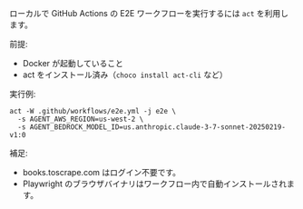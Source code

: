 ローカルで GitHub Actions の E2E ワークフローを実行するには `act` を利用します。

前提:
- Docker が起動していること
- act をインストール済み（`choco install act-cli` など）

実行例:
```
act -W .github/workflows/e2e.yml -j e2e \
  -s AGENT_AWS_REGION=us-west-2 \
  -s AGENT_BEDROCK_MODEL_ID=us.anthropic.claude-3-7-sonnet-20250219-v1:0
```

補足:
- books.toscrape.com はログイン不要です。
- Playwright のブラウザバイナリはワークフロー内で自動インストールされます。

